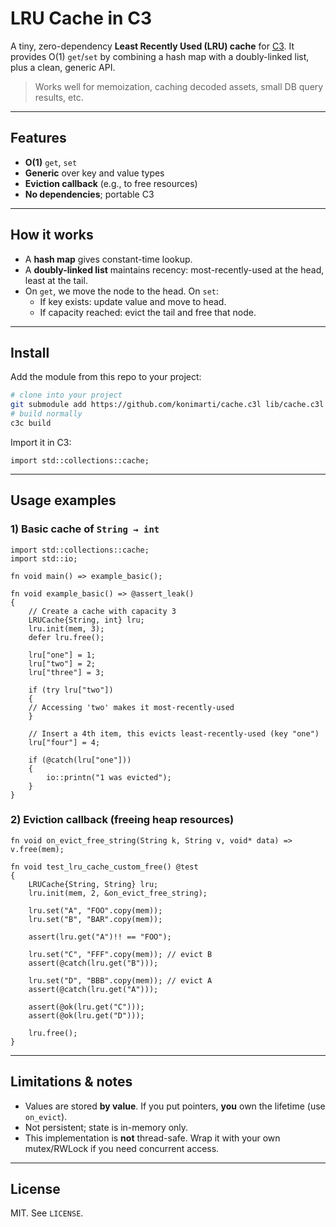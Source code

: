 # LRU Cache in C3

A tiny, zero-dependency **Least Recently Used (LRU) cache** for
[C3](https://c3-lang.org/). It provides O(1) `get`/`set` by combining a hash
map with a doubly-linked list, plus a clean, generic API.

> Works well for memoization, caching decoded assets, small DB query results, etc.

---

## Features

* **O(1)** `get`, `set`
* **Generic** over key and value types
* **Eviction callback** (e.g., to free resources)
* **No dependencies**; portable C3

---

## How it works

* A **hash map** gives constant-time lookup.
* A **doubly-linked list** maintains recency: most-recently-used at the head, least at the tail.
* On `get`, we move the node to the head.
  On `set`:
  * If key exists: update value and move to head.
  * If capacity reached: evict the tail and free that node.

---

## Install

Add the module from this repo to your project:

```bash
# clone into your project
git submodule add https://github.com/konimarti/cache.c3l lib/cache.c3l
# build normally
c3c build
```

Import it in C3:

```c3
import std::collections::cache; 
```

---

## Usage examples

### 1) Basic cache of `String → int`

```c3
import std::collections::cache;
import std::io;

fn void main() => example_basic();

fn void example_basic() => @assert_leak()
{
	// Create a cache with capacity 3
	LRUCache{String, int} lru;
	lru.init(mem, 3);
	defer lru.free();

	lru["one"] = 1;
	lru["two"] = 2;
	lru["three"] = 3;

	if (try lru["two"])
	{
	// Accessing 'two' makes it most-recently-used
	}

	// Insert a 4th item, this evicts least-recently-used (key "one")
	lru["four"] = 4;

	if (@catch(lru["one"]))
	{
		io::printn("1 was evicted");
	}
}
```

### 2) Eviction callback (freeing heap resources)

```c3
fn void on_evict_free_string(String k, String v, void* data) => v.free(mem);

fn void test_lru_cache_custom_free() @test
{
	LRUCache{String, String} lru;
	lru.init(mem, 2, &on_evict_free_string);

	lru.set("A", "FOO".copy(mem));
	lru.set("B", "BAR".copy(mem));

	assert(lru.get("A")!! == "FOO");

	lru.set("C", "FFF".copy(mem)); // evict B
	assert(@catch(lru.get("B")));

	lru.set("D", "BBB".copy(mem)); // evict A
	assert(@catch(lru.get("A")));

	assert(@ok(lru.get("C")));
	assert(@ok(lru.get("D")));

	lru.free();
}
```

---

## Limitations & notes

* Values are stored **by value**. If you put pointers, **you** own the lifetime (use `on_evict`).
* Not persistent; state is in-memory only.
* This implementation is **not** thread-safe. Wrap it with your own mutex/RWLock if you need concurrent access.

---

## License

MIT. See `LICENSE`.
